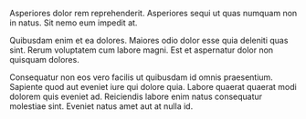 Asperiores dolor rem reprehenderit. Asperiores sequi ut quas numquam non in natus. Sit nemo eum impedit at.
 Quibusdam enim et ea dolores. Maiores odio dolor esse quia deleniti quas sint. Rerum voluptatem cum labore magni. Est et aspernatur dolor non quisquam dolores.
 Consequatur non eos vero facilis ut quibusdam id omnis praesentium. Sapiente quod aut eveniet iure qui dolore quia. Labore quaerat quaerat modi dolorem quis eveniet ad. Reiciendis labore enim natus consequatur molestiae sint. Eveniet natus amet aut at nulla id.